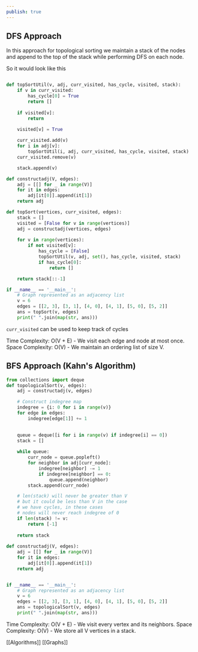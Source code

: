 ```yaml
---
publish: true
---
```


## DFS Approach 

In this approach for topological sorting we maintain a stack of the nodes and append to the top of the stack while performing DFS on each node. 

So it would look like this

```python

def topSortUtil(v, adj, curr_visited, has_cycle, visited, stack):
	if v in curr_visited:
		has_cycle[0] = True
		return []
	
	if visited[v]:
		return
	
	visited[v] = True

	curr_visited.add(v)
	for i in adj[v]:
		topSortUtil(i, adj, curr_visited, has_cycle, visited, stack)
	curr_visited.remove(v)

	stack.append(v)

def constructadj(V, edges):
    adj = [[] for _ in range(V)]
    for it in edges:
        adj[it[0]].append(it[1])
    return adj

def topSort(vertices, curr_visited, edges):
	stack = []
	visited = [False for v in range(vertices)]
	adj = constructadj(vertices, edges)
	
	for v in range(vertices):
		if not visited[v]:
			has_cycle = [False]
			topSortUtil(v, adj, set(), has_cycle, visited, stack)
			if has_cycle[0]:
				return []

	return stack[::-1]

if __name__ == '__main__':
    # Graph represented as an adjacency list
    v = 6
    edges = [[2, 3], [3, 1], [4, 0], [4, 1], [5, 0], [5, 2]]
    ans = topSort(v, edges)
    print(" ".join(map(str, ans)))
```

`curr_visited` can be used to keep track of cycles

Time Complexity: O(V + E) - We visit each edge and node at most once.
Space Complexity: O(V) - We maintain an ordering list of size V.
## BFS Approach (Kahn's Algorithm)

```python
from collections import deque
def topologicalSort(v, edges):
	adj = constructadj(v, edges)

	# Construct indegree map
	indegree = {i: 0 for i in range(v)}
	for edge in edges:
		indegree[edge[1]] += 1

	
	queue = deque([i for i in range(v) if indegree[i] == 0])
	stack = []
	
	while queue:
		curr_node = queue.popleft()
		for neighbor in adj[curr_node]:
			indegree[neighbor] -= 1
			if indegree[neighbor] == 0:
				queue.append(neighbor)
		stack.append(curr_node)

	# len(stack) will never be greater than V
	# but it could be less than V in the case
	# we have cycles, in these cases 
	# nodes will never reach indegree of 0
	if len(stack) != v:
		return [-1]
	
	return stack
		
def constructadj(V, edges):
    adj = [[] for _ in range(V)]
    for it in edges:
        adj[it[0]].append(it[1])
    return adj


if __name__ == '__main__':
    # Graph represented as an adjacency list
    v = 6
    edges = [[2, 3], [3, 1], [4, 0], [4, 1], [5, 0], [5, 2]]
    ans = topologicalSort(v, edges)
    print(" ".join(map(str, ans)))
```


Time Complexity: O(V + E) - We visit every vertex and its neighbors.
Space Complexity: O(V) - We store all V vertices in a stack.


[[Algorithms]] [[Graphs]]
